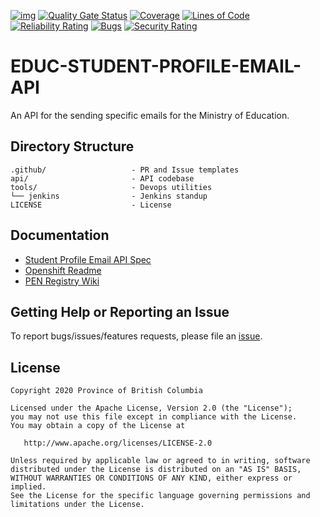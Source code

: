 [![img](https://img.shields.io/badge/Lifecycle-Stable-97ca00)](https://github.com/bcgov/repomountie/blob/master/doc/lifecycle-badges.md)
[![Quality Gate Status](https://sonarcloud.io/api/project_badges/measure?project=bcgov_EDUC-STUDENT-PROFILE-EMAIL-API&metric=alert_status)](https://sonarcloud.io/dashboard?id=bcgov_EDUC-STUDENT-PROFILE-EMAIL-API)
[![Coverage](https://sonarcloud.io/api/project_badges/measure?project=bcgov_EDUC-STUDENT-PROFILE-EMAIL-API&metric=coverage)](https://sonarcloud.io/dashboard?id=bcgov_EDUC-STUDENT-PROFILE-EMAIL-API)
[![Lines of Code](https://sonarcloud.io/api/project_badges/measure?project=bcgov_EDUC-STUDENT-PROFILE-EMAIL-API&metric=ncloc)](https://sonarcloud.io/dashboard?id=bcgov_EDUC-STUDENT-PROFILE-EMAIL-API)
[![Reliability Rating](https://sonarcloud.io/api/project_badges/measure?project=bcgov_EDUC-STUDENT-PROFILE-EMAIL-API&metric=reliability_rating)](https://sonarcloud.io/dashboard?id=bcgov_EDUC-STUDENT-PROFILE-EMAIL-API)
[![Bugs](https://sonarcloud.io/api/project_badges/measure?project=bcgov_EDUC-STUDENT-PROFILE-EMAIL-API&metric=bugs)](https://sonarcloud.io/dashboard?id=bcgov_EDUC-DIGITALID-API)
[![Security Rating](https://sonarcloud.io/api/project_badges/measure?project=bcgov_EDUC-STUDENT-PROFILE-EMAIL-API&metric=security_rating)](https://sonarcloud.io/dashboard?id=bcgov_EDUC-STUDENT-PROFILE-EMAIL-API)
# EDUC-STUDENT-PROFILE-EMAIL-API
An API for the sending specific emails for the Ministry of Education.

## Directory Structure

    .github/                   - PR and Issue templates
    api/                       - API codebase
    tools/                     - Devops utilities
    └── jenkins                - Jenkins standup
    LICENSE                    - License

## Documentation

* [Student Profile Email API Spec](http://localhost/swagger-ui/index.html?url=/v3/api-docs#/)
* [Openshift Readme](tools/README.md)
* [PEN Registry Wiki](https://github.com/bcgov/EDUC-INFRA-COMMON/wiki)

## Getting Help or Reporting an Issue

To report bugs/issues/features requests, please file an [issue](https://github.com/bcgov/EDUC-STUDENT-PROFILE-EMAIL-API/issues).

## License

    Copyright 2020 Province of British Columbia

    Licensed under the Apache License, Version 2.0 (the "License");
    you may not use this file except in compliance with the License.
    You may obtain a copy of the License at

       http://www.apache.org/licenses/LICENSE-2.0

    Unless required by applicable law or agreed to in writing, software
    distributed under the License is distributed on an "AS IS" BASIS,
    WITHOUT WARRANTIES OR CONDITIONS OF ANY KIND, either express or implied.
    See the License for the specific language governing permissions and
    limitations under the License.
